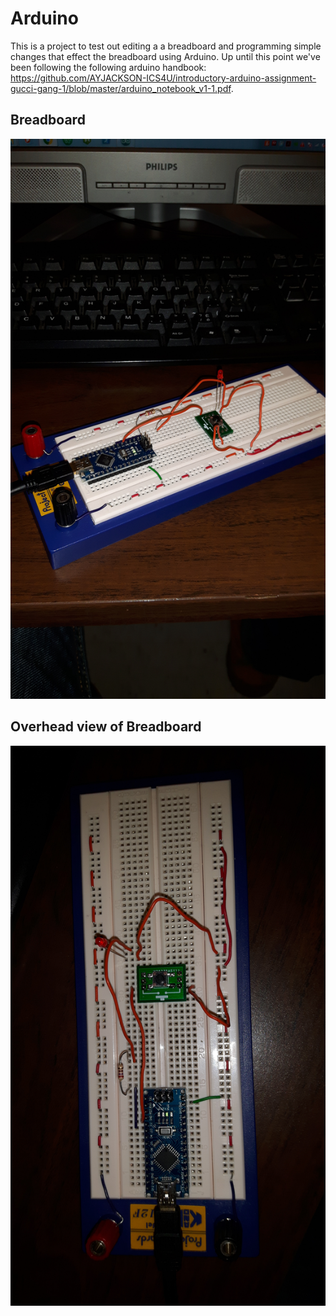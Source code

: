 # Arduino


This is a project to test out editing a a breadboard and programming simple changes that effect the breadboard using Arduino. Up until this point we've been following the following arduino handbook: https://github.com/AYJACKSON-ICS4U/introductory-arduino-assignment-gucci-gang-1/blob/master/arduino_notebook_v1-1.pdf. 

## Breadboard
![Breadboard](https://github.com/AYJACKSON-ICS4U/introductory-arduino-assignment-gucci-gang-1/blob/master/20171129_110845.jpg)

## Overhead view of Breadboard
![Overhead view of Breadboard](https://github.com/AYJACKSON-ICS4U/introductory-arduino-assignment-gucci-gang-1/blob/master/20171129_110859.jpg)

